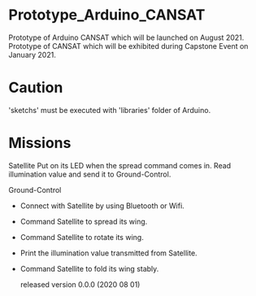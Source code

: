 # Prototype_Arduino_CANSAT
Prototype of Arduino CANSAT which will be launched on August 2021.
Prototype of CANSAT which will be exhibited during Capstone Event on January 2021.

# Caution
'sketchs' must be executed with 'libraries' folder of Arduino.

# Missions

Satellite
Put on its LED when the spread command comes in.
Read illumination value and send it to Ground-Control.

Ground-Control
- Connect with Satellite by using Bluetooth or Wifi.
- Command Satellite to spread its wing.
- Command Satellite to rotate its wing.
- Print the illumination value transmitted from Satellite.
- Command Satellite to fold its wing stably.
  
  
  
  released version 0.0.0 (2020 08 01)
